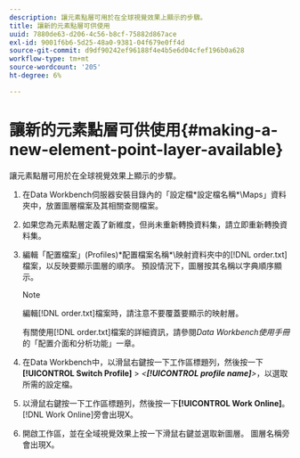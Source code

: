 ```yaml
---
description: 讓元素點層可用於在全球視覺效果上顯示的步驟。
title: 讓新的元素點層可供使用
uuid: 7880de63-d206-4c56-b8cf-75882d867ace
exl-id: 9001f6b6-5d25-48a0-9381-04f679e0ff4d
source-git-commit: d9df90242ef96188f4e4b5e6d04cfef196b0a628
workflow-type: tm+mt
source-wordcount: '205'
ht-degree: 6%

---
```


# 讓新的元素點層可供使用{#making-a-new-element-point-layer-available}

讓元素點層可用於在全球視覺效果上顯示的步驟。

1. 在Data Workbench伺服器安裝目錄內的「設定檔\*設定檔名稱*\Maps」資料夾中，放置圖層檔案及其相關查閱檔案。
1. 如果您為元素點層定義了新維度，但尚未重新轉換資料集，請立即重新轉換資料集。
1. 編輯「配置檔案」(Profiles)\*配置檔案名稱*\映射資料夾中的[!DNL order.txt]檔案，以反映要顯示圖層的順序。 預設情況下，圖層按其名稱以字典順序顯示。

   >[!NOTE]
   >
   >編輯[!DNL order.txt]檔案時，請注意不要覆蓋要顯示的映射層。

   有關使用[!DNL order.txt]檔案的詳細資訊，請參閱&#x200B;*Data Workbench使用手冊*&#x200B;的「配置介面和分析功能」一章。

1. 在Data Workbench中，以滑鼠右鍵按一下工作區標題列，然後按一下&#x200B;**[!UICONTROL Switch Profile]** > *&lt;**[!UICONTROL profile name]**>*，以選取所需的設定檔。
1. 以滑鼠右鍵按一下工作區標題列，然後按一下&#x200B;**[!UICONTROL Work Online]**。 [!DNL Work Online]旁會出現X。
1. 開啟工作區，並在全域視覺效果上按一下滑鼠右鍵並選取新圖層。 圖層名稱旁會出現X。
